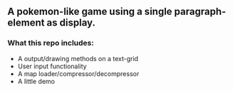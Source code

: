 ## A pokemon-like game using a single paragraph-element as display.

### What this repo includes:
- A output/drawing methods on a text-grid
- User input functionality
- A map loader/compressor/decompressor
- A little demo